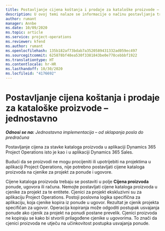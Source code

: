 ```yaml
---
title: Postavljanje cijena koštanja i prodaje za kataloške proizvode – jednostavno
description: U ovoj temi nalaze se informacije o načinu postavljanja troškova i prodajnih cijena za stavke u katalogu proizvoda.
author: rumant
manager: Annbe
ms.date: 10/09/2020
ms.topic: article
ms.service: project-operations
ms.reviewer: kfend
ms.author: rumant
ms.openlocfilehash: 135b182af73bdab7a3520589431332ad059ec497
ms.sourcegitcommit: 625878bf48ea530f3381843be0e778cebbbf1922
ms.translationtype: HT
ms.contentlocale: hr-HR
ms.lasthandoff: 10/30/2020
ms.locfileid: "4176692"
---
```

# <a name="set-up-cost-and-sales-rates-for-catalog-products---lite"></a>Postavljanje cijena koštanja i prodaje za kataloške proizvode – jednostavno

_**Odnosi se na:** Jednostavna implementacija – od sklapanja posla do predračuna_


Postavljanje cijena za stavke kataloga proizvoda u aplikaciji Dynamics 365 Project Operations isto je kao i u aplikaciji Dynamics 365 Sales.

Budući da se proizvodi ne mogu procijeniti ili upotrijebiti na projektima u aplikaciji Project Operations, nije potrebno postavljati cijene kataloga proizvoda na cjenike za projekt za ponude i ugovore.

Cijene kataloga proizvoda trebaju se postaviti u polje **Cijena proizvoda** ponude, ugovora ili računa. Nemojte postavljati cijene kataloga proizvoda u cjenike za projekt za te entitete. Cjenici za projekt ekskluzivni su za aplikaciju Project Operations. Postoji poslovna logika specifična za aplikaciju, koja cjenike kopira iz ponude u ugovor. Rezultat je cjenik projekta specifičan za ugovor. Operacija kopiranja može odgoditi postupak usvajanja ponude ako cjenik za projekt na ponudi postane prevelik. Cjenici proizvoda ne kopiraju se kako bi stvorili prilagođene cjenike u ugovorima. To znači da cjenici proizvoda ne utječu na učinkovitost postupka usvajanja ponude.

